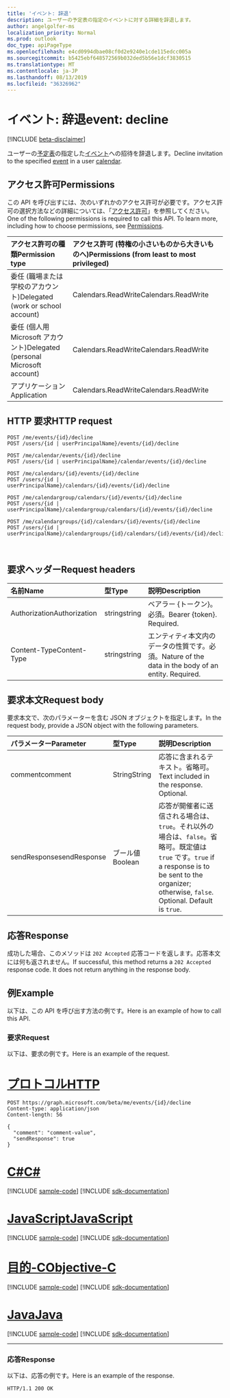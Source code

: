 ```yaml
---
title: 'イベント: 辞退'
description: ユーザーの予定表の指定のイベントに対する詳細を辞退します。
author: angelgolfer-ms
localization_priority: Normal
ms.prod: outlook
doc_type: apiPageType
ms.openlocfilehash: e4cd0994dbae08cf0d2e9240e1cde115edcc005a
ms.sourcegitcommit: b5425ebf648572569b032ded5b56e1dcf3830515
ms.translationtype: MT
ms.contentlocale: ja-JP
ms.lasthandoff: 08/13/2019
ms.locfileid: "36326962"
---
```

# <a name="event-decline"></a><span data-ttu-id="c0c10-103">イベント: 辞退</span><span class="sxs-lookup"><span data-stu-id="c0c10-103">event: decline</span></span>

[!INCLUDE [beta-disclaimer](../../includes/beta-disclaimer.md)]

<span data-ttu-id="c0c10-104">ユーザーの[予定表](../resources/calendar.md)の指定した[イベント](../resources/event.md)への招待を辞退します。</span><span class="sxs-lookup"><span data-stu-id="c0c10-104">Decline invitation to the specified [event](../resources/event.md) in a user [calendar](../resources/calendar.md).</span></span>

## <a name="permissions"></a><span data-ttu-id="c0c10-105">アクセス許可</span><span class="sxs-lookup"><span data-stu-id="c0c10-105">Permissions</span></span>
<span data-ttu-id="c0c10-p101">この API を呼び出すには、次のいずれかのアクセス許可が必要です。アクセス許可の選択方法などの詳細については、「[アクセス許可](/graph/permissions-reference)」を参照してください。</span><span class="sxs-lookup"><span data-stu-id="c0c10-p101">One of the following permissions is required to call this API. To learn more, including how to choose permissions, see [Permissions](/graph/permissions-reference).</span></span>

|<span data-ttu-id="c0c10-108">アクセス許可の種類</span><span class="sxs-lookup"><span data-stu-id="c0c10-108">Permission type</span></span>      | <span data-ttu-id="c0c10-109">アクセス許可 (特権の小さいものから大きいものへ)</span><span class="sxs-lookup"><span data-stu-id="c0c10-109">Permissions (from least to most privileged)</span></span>              |
|:--------------------|:---------------------------------------------------------|
|<span data-ttu-id="c0c10-110">委任 (職場または学校のアカウント)</span><span class="sxs-lookup"><span data-stu-id="c0c10-110">Delegated (work or school account)</span></span> | <span data-ttu-id="c0c10-111">Calendars.ReadWrite</span><span class="sxs-lookup"><span data-stu-id="c0c10-111">Calendars.ReadWrite</span></span>    |
|<span data-ttu-id="c0c10-112">委任 (個人用 Microsoft アカウント)</span><span class="sxs-lookup"><span data-stu-id="c0c10-112">Delegated (personal Microsoft account)</span></span> | <span data-ttu-id="c0c10-113">Calendars.ReadWrite</span><span class="sxs-lookup"><span data-stu-id="c0c10-113">Calendars.ReadWrite</span></span>    |
|<span data-ttu-id="c0c10-114">アプリケーション</span><span class="sxs-lookup"><span data-stu-id="c0c10-114">Application</span></span> | <span data-ttu-id="c0c10-115">Calendars.ReadWrite</span><span class="sxs-lookup"><span data-stu-id="c0c10-115">Calendars.ReadWrite</span></span> |

## <a name="http-request"></a><span data-ttu-id="c0c10-116">HTTP 要求</span><span class="sxs-lookup"><span data-stu-id="c0c10-116">HTTP request</span></span>

<!-- { "blockType": "ignored" } -->

```http
POST /me/events/{id}/decline
POST /users/{id | userPrincipalName}/events/{id}/decline

POST /me/calendar/events/{id}/decline
POST /users/{id | userPrincipalName}/calendar/events/{id}/decline

POST /me/calendars/{id}/events/{id}/decline
POST /users/{id | userPrincipalName}/calendars/{id}/events/{id}/decline

POST /me/calendargroup/calendars/{id}/events/{id}/decline
POST /users/{id | userPrincipalName}/calendargroup/calendars/{id}/events/{id}/decline

POST /me/calendargroups/{id}/calendars/{id}/events/{id}/decline
POST /users/{id | userPrincipalName}/calendargroups/{id}/calendars/{id}/events/{id}/decline
```

<br/>

## <a name="request-headers"></a><span data-ttu-id="c0c10-117">要求ヘッダー</span><span class="sxs-lookup"><span data-stu-id="c0c10-117">Request headers</span></span>

| <span data-ttu-id="c0c10-118">名前</span><span class="sxs-lookup"><span data-stu-id="c0c10-118">Name</span></span>       | <span data-ttu-id="c0c10-119">型</span><span class="sxs-lookup"><span data-stu-id="c0c10-119">Type</span></span> | <span data-ttu-id="c0c10-120">説明</span><span class="sxs-lookup"><span data-stu-id="c0c10-120">Description</span></span>|
|:---------------|:--------|:----------|
| <span data-ttu-id="c0c10-121">Authorization</span><span class="sxs-lookup"><span data-stu-id="c0c10-121">Authorization</span></span>  | <span data-ttu-id="c0c10-122">string</span><span class="sxs-lookup"><span data-stu-id="c0c10-122">string</span></span>  | <span data-ttu-id="c0c10-p102">ベアラー {トークン}。必須。</span><span class="sxs-lookup"><span data-stu-id="c0c10-p102">Bearer {token}. Required.</span></span> |
| <span data-ttu-id="c0c10-125">Content-Type</span><span class="sxs-lookup"><span data-stu-id="c0c10-125">Content-Type</span></span> | <span data-ttu-id="c0c10-126">string</span><span class="sxs-lookup"><span data-stu-id="c0c10-126">string</span></span>  | <span data-ttu-id="c0c10-p103">エンティティ本文内のデータの性質です。必須。</span><span class="sxs-lookup"><span data-stu-id="c0c10-p103">Nature of the data in the body of an entity. Required.</span></span> |

## <a name="request-body"></a><span data-ttu-id="c0c10-129">要求本文</span><span class="sxs-lookup"><span data-stu-id="c0c10-129">Request body</span></span>

<span data-ttu-id="c0c10-130">要求本文で、次のパラメーターを含む JSON オブジェクトを指定します。</span><span class="sxs-lookup"><span data-stu-id="c0c10-130">In the request body, provide a JSON object with the following parameters.</span></span>

| <span data-ttu-id="c0c10-131">パラメーター</span><span class="sxs-lookup"><span data-stu-id="c0c10-131">Parameter</span></span>    | <span data-ttu-id="c0c10-132">型</span><span class="sxs-lookup"><span data-stu-id="c0c10-132">Type</span></span>   |<span data-ttu-id="c0c10-133">説明</span><span class="sxs-lookup"><span data-stu-id="c0c10-133">Description</span></span>|
|:---------------|:--------|:----------|
|<span data-ttu-id="c0c10-134">comment</span><span class="sxs-lookup"><span data-stu-id="c0c10-134">comment</span></span>|<span data-ttu-id="c0c10-135">String</span><span class="sxs-lookup"><span data-stu-id="c0c10-135">String</span></span>|<span data-ttu-id="c0c10-p104">応答に含まれるテキスト。省略可。</span><span class="sxs-lookup"><span data-stu-id="c0c10-p104">Text included in the response. Optional.</span></span>|
|<span data-ttu-id="c0c10-138">sendResponse</span><span class="sxs-lookup"><span data-stu-id="c0c10-138">sendResponse</span></span>|<span data-ttu-id="c0c10-139">ブール値</span><span class="sxs-lookup"><span data-stu-id="c0c10-139">Boolean</span></span>|<span data-ttu-id="c0c10-p105">応答が開催者に送信される場合は、`true`。それ以外の場合は、`false`。省略可。既定値は `true` です。</span><span class="sxs-lookup"><span data-stu-id="c0c10-p105">`true` if a response is to be sent to the organizer; otherwise, `false`. Optional. Default is `true`.</span></span>|

## <a name="response"></a><span data-ttu-id="c0c10-143">応答</span><span class="sxs-lookup"><span data-stu-id="c0c10-143">Response</span></span>

<span data-ttu-id="c0c10-p106">成功した場合、このメソッドは `202 Accepted` 応答コードを返します。応答本文には何も返されません。</span><span class="sxs-lookup"><span data-stu-id="c0c10-p106">If successful, this method returns a `202 Accepted` response code. It does not return anything in the response body.</span></span>

## <a name="example"></a><span data-ttu-id="c0c10-146">例</span><span class="sxs-lookup"><span data-stu-id="c0c10-146">Example</span></span>

<span data-ttu-id="c0c10-147">以下は、この API を呼び出す方法の例です。</span><span class="sxs-lookup"><span data-stu-id="c0c10-147">Here is an example of how to call this API.</span></span>

### <a name="request"></a><span data-ttu-id="c0c10-148">要求</span><span class="sxs-lookup"><span data-stu-id="c0c10-148">Request</span></span>

<span data-ttu-id="c0c10-149">以下は、要求の例です。</span><span class="sxs-lookup"><span data-stu-id="c0c10-149">Here is an example of the request.</span></span>


# <a name="httptabhttp"></a>[<span data-ttu-id="c0c10-150">プロトコル</span><span class="sxs-lookup"><span data-stu-id="c0c10-150">HTTP</span></span>](#tab/http)
<!-- {
  "blockType": "request",
  "name": "event_decline"
}-->

```http
POST https://graph.microsoft.com/beta/me/events/{id}/decline
Content-type: application/json
Content-length: 56

{
  "comment": "comment-value",
  "sendResponse": true
}
```
# <a name="ctabcsharp"></a>[<span data-ttu-id="c0c10-151">C#</span><span class="sxs-lookup"><span data-stu-id="c0c10-151">C#</span></span>](#tab/csharp)
[!INCLUDE [sample-code](../includes/snippets/csharp/event-decline-csharp-snippets.md)]
[!INCLUDE [sdk-documentation](../includes/snippets/snippets-sdk-documentation-link.md)]

# <a name="javascripttabjavascript"></a>[<span data-ttu-id="c0c10-152">JavaScript</span><span class="sxs-lookup"><span data-stu-id="c0c10-152">JavaScript</span></span>](#tab/javascript)
[!INCLUDE [sample-code](../includes/snippets/javascript/event-decline-javascript-snippets.md)]
[!INCLUDE [sdk-documentation](../includes/snippets/snippets-sdk-documentation-link.md)]

# <a name="objective-ctabobjc"></a>[<span data-ttu-id="c0c10-153">目的-C</span><span class="sxs-lookup"><span data-stu-id="c0c10-153">Objective-C</span></span>](#tab/objc)
[!INCLUDE [sample-code](../includes/snippets/objc/event-decline-objc-snippets.md)]
[!INCLUDE [sdk-documentation](../includes/snippets/snippets-sdk-documentation-link.md)]

# <a name="javatabjava"></a>[<span data-ttu-id="c0c10-154">Java</span><span class="sxs-lookup"><span data-stu-id="c0c10-154">Java</span></span>](#tab/java)
[!INCLUDE [sample-code](../includes/snippets/java/event-decline-java-snippets.md)]
[!INCLUDE [sdk-documentation](../includes/snippets/snippets-sdk-documentation-link.md)]

---


### <a name="response"></a><span data-ttu-id="c0c10-155">応答</span><span class="sxs-lookup"><span data-stu-id="c0c10-155">Response</span></span>

<span data-ttu-id="c0c10-156">以下は、応答の例です。</span><span class="sxs-lookup"><span data-stu-id="c0c10-156">Here is an example of the response.</span></span>

<!-- {
  "blockType": "response",
  "truncated": true
} -->

```http
HTTP/1.1 200 OK
```

<!-- uuid: 8fcb5dbc-d5aa-4681-8e31-b001d5168d79
2015-10-25 14:57:30 UTC -->
<!--
{
  "type": "#page.annotation",
  "description": "event: decline",
  "keywords": "",
  "section": "documentation",
  "tocPath": "",
  "suppressions": [
  ]
}
-->
